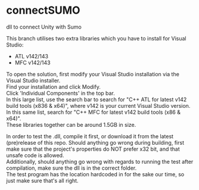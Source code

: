 # connectSUMO
dll to connect Unity with Sumo

This branch utilises two extra libraries which you have to install for Visual Studio:  
- ATL v142/143  
- MFC v142/143  

To open the solution, first modify your Visual Studio installation via the Visual Studio installer.  
Find your installation and click Modify.  
Click 'Individual Components' in the top bar.  
In this large list, use the search bar to search for "C++ ATL for latest v142 build tools (x836 & x64)", where v142 is your current Visual Studio version.  
In this same list, search for "C++ MFC for latest v142 build tools (x86 & x64)".   
These libraries together can be around 1.5GB in size.  


In order to test the .dll, compile it first, or download it from the latest (pre)release of this repo. 
Should anything go wrong during building, first make sure that the project's properties do NOT prefer x32 bit, and that unsafe code is allowed.  
Additionally, should anything go wrong with regards to running the test after compilation, make sure the dll is in the correct folder.  
The test program has the location hardcoded in for the sake our time, so just make sure that's all right.  
